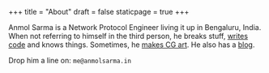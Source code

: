 +++
title = "About"
draft = false
staticpage = true
+++

Anmol Sarma is a Network Protocol Engineer living it up in Bengaluru, India. When not referring to himself in the third person, he breaks stuff, [writes code](https://github.com/anmolsarma/) and knows things. Sometimes, he [makes CG art](/renders). He also has a [blog](/). 

Drop him a line on:  ```me@anmolsarma.in```











